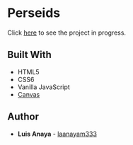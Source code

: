 # Perseids

Click [here](https://laanayam333.github.io/Perseids/) to see the project in progress.

## Built With

* HTML5
* CSS6
* Vanilla JavaScript
* [Canvas](https://formidable.com/open-source/victory/)

## Author

* **Luis Anaya** - [laanayam333](https://github.com/laanayam333)
